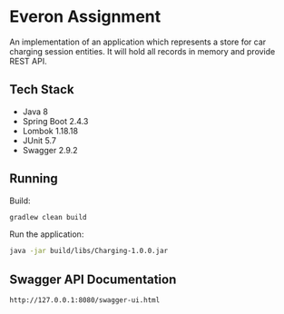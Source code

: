 # Everon Assignment

An implementation of an application which represents a store for car charging session entities. It will hold all records in memory and provide REST API.

## Tech Stack

* Java 8
* Spring Boot 2.4.3
* Lombok 1.18.18
* JUnit 5.7
* Swagger 2.9.2

## Running

Build:

```bash
gradlew clean build
```

Run the application:

```bash
java -jar build/libs/Charging-1.0.0.jar
```


## Swagger API Documentation


```bash
http://127.0.0.1:8080/swagger-ui.html
```
